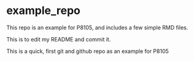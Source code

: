 # example_repo

This repo is an example for P8105, and includes a few simple RMD files. 

This is to edit my README and commit it. 

This is a quick, first git and github repo as an example for P8105